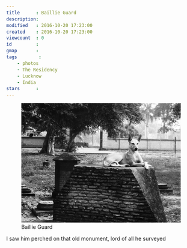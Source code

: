 ```yaml
---
title      : Baillie Guard
description: 
modified   : 2016-10-20 17:23:00
created    : 2016-10-20 17:23:00
viewcount  : 0
id         : 
gmap       : 
tags        :
    - photos
    - The Residency
    - Lucknow
    - India
stars      : 
---
```


<figure>
    <img src="img/baillie-guard.jpg">
    <figcaption>Baillie Guard</figcaption>
</figure>

I saw him perched on that old monument, lord of all he surveyed
